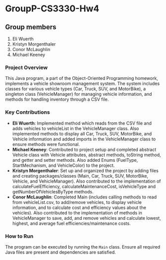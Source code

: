 # GroupP-CS3330-Hw4

## Group members
1. Eli Wuerth
2. Kristyn Morgenthaler
3. Conor McLaughlin
4. Michael Keeney

### Project Overview
This Java program, a part of the Object-Oriented Programming homework, implements a vehicle showroom management system. The system includes classes for various vehicle types (Car, Truck, SUV, and MotorBike), a singleton class (VehicleManager) for managing vehicle information, and methods for handling inventory through a CSV file.

### Key Contributions
- **Eli Wuerth**: Implemented method which reads from the CSV file and adds vehicles to vehicleList in the VehicleManager class. Also implemented methods to display all Car, Truck, SUV, MotorBike, and Vehicle information and added imports in the VehicleManager class to ensure methods were functional.
- **Michael Keeney**: Contributed to project setup and completed abstract Vehicle class with Vehicle attributes, abstract methods, toString method, and getter and setter methods. Also added Enums (FuelType, StartMechanism, and VehicleColor) to the project. 
- **Kristyn Morgenthaler**: Set up and organized the project by adding files and creating packages/classes (Main, Car, Truck, SUV, MotorBike, Vehicle, and VehicleManager). Also contributed to the implementation of calculateFuelEfficiency, calculateMaintenanceCost, isVehicleType and getNumberOfVehiclesByType methods.
- **Conor McLaughlin**: Completed Main (includes calling methods to read from vehicleList.csv, to add/remove vehicles, to display vehicle information, and to calculate cost and efficiency values about the vehicles). Also contributed to the implementation of methods in VehicleManager to save, add, and remove vehicles and calculate lowest, highest, and average fuel efficiencies/maintenance costs.

### How to Run
The program can be executed by running the `Main` class. Ensure all required Java files are present and dependencies are satisfied.

